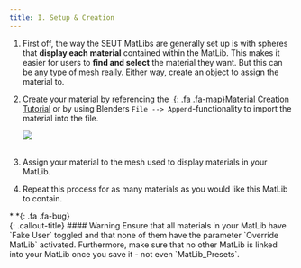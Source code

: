 ```yaml
---
title: I. Setup & Creation
---
```

1. First off, the way the SEUT MatLibs are generally set up is with spheres that **display each material** contained within the MatLib. This makes it easier for users to **find and select** the material they want. But this can be any type of mesh really. Either way, create an object to assign the material to.

2. Create your material by referencing the [*&nbsp;*{: .fa .fa-map}Material Creation Tutorial](/modding-reference/tutorials/tools/3d-modelling/seut/create-material) or by using Blenders `File --> Append`-functionality to import the material into the file.

    ![](/modding-reference/assets/images/tutorials/seut/create-matlib_append.png)
<br><br/>

3. Assign your material to the mesh used to display materials in your MatLib.

4. Repeat this process for as many materials as you would like this MatLib to contain.

<div class="callout-block callout-warning"><div class="icon-holder">*&nbsp;*{: .fa .fa-bug}
</div><div class="content">
{: .callout-title}
#### Warning
Ensure that all materials in your MatLib have `Fake User` toggled and that none of them have the parameter `Override MatLib` activated. Furthermore, make sure that no other MatLib is linked into your MatLib once you save it - not even `MatLib_Presets`.
</div></div>


